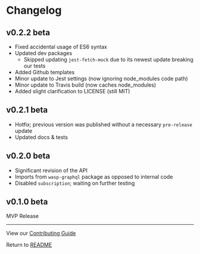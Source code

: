 # Changelog

## v0.2.2 beta

- Fixed accidental usage of ES6 syntax
- Updated dev packages
  - Skipped updating `jest-fetch-mock` due to its newest update breaking our tests
- Added Github templates
- Minor update to Jest settings (now ignoring node_modules code path)
- Minor update to Travis build (now caches node_modules)
- Added slight clarification to LICENSE (still MIT)

## v0.2.1 beta

- Hotfix; previous version was published without a necessary `pre-release` update
- Updated docs & tests

## v0.2.0 beta

- Significant revision of the API
- Imports from `wasp-graphql` package as opposed to internal code
- Disabled `subscription`; waiting on further testing

## v0.1.0 beta

MVP Release

---

View our [Contributing Guide](CONTRIBUTING.md)

Return to [README](README.md)
